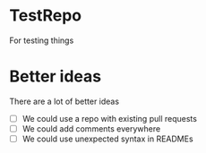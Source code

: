 # TestRepo
For testing things

# Better ideas
There are a lot of better ideas
- [ ] We could use a repo with existing pull requests
- [ ] We could add comments everywhere
- [ ] We could use unexpected syntax in READMEs
